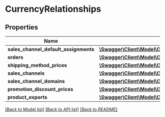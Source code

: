 # CurrencyRelationships

## Properties
Name | Type | Description | Notes
------------ | ------------- | ------------- | -------------
**sales_channel_default_assignments** | [**\Swagger\Client\Model\CurrencyRelationshipsSalesChannelDefaultAssignments**](CurrencyRelationshipsSalesChannelDefaultAssignments.md) |  | [optional] 
**orders** | [**\Swagger\Client\Model\CurrencyRelationshipsOrders**](CurrencyRelationshipsOrders.md) |  | [optional] 
**shipping_method_prices** | [**\Swagger\Client\Model\CurrencyRelationshipsShippingMethodPrices**](CurrencyRelationshipsShippingMethodPrices.md) |  | [optional] 
**sales_channels** | [**\Swagger\Client\Model\CurrencyRelationshipsSalesChannels**](CurrencyRelationshipsSalesChannels.md) |  | [optional] 
**sales_channel_domains** | [**\Swagger\Client\Model\CurrencyRelationshipsSalesChannelDomains**](CurrencyRelationshipsSalesChannelDomains.md) |  | [optional] 
**promotion_discount_prices** | [**\Swagger\Client\Model\CurrencyRelationshipsPromotionDiscountPrices**](CurrencyRelationshipsPromotionDiscountPrices.md) |  | [optional] 
**product_exports** | [**\Swagger\Client\Model\CurrencyRelationshipsProductExports**](CurrencyRelationshipsProductExports.md) |  | [optional] 

[[Back to Model list]](../../README.md#documentation-for-models) [[Back to API list]](../../README.md#documentation-for-api-endpoints) [[Back to README]](../../README.md)

